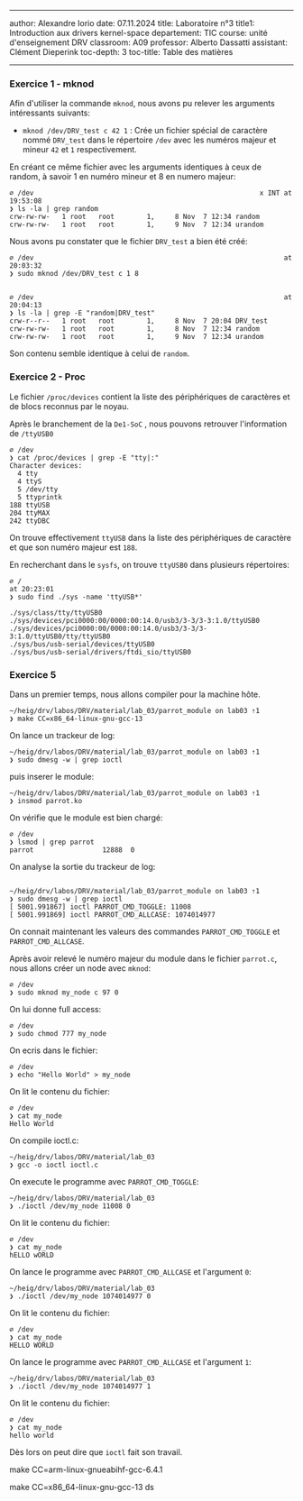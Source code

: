﻿
---
author: Alexandre Iorio
date: 07.11.2024
title: Laboratoire n°3
title1: Introduction aux drivers kernel-space
departement: TIC
course: unité d'enseignement DRV
classroom: A09
professor: Alberto Dassatti
assistant: Clément Dieperink
toc-depth: 3
toc-title: Table des matières

--- 

### Exercice 1 - mknod

Afin d'utiliser la commande `mknod`, nous avons pu relever les arguments intéressants suivants:

- `mknod /dev/DRV_test c 42 1` : Crée un fichier spécial de caractère nommé `DRV_test` dans le répertoire `/dev` avec les numéros majeur et mineur `42` et `1` respectivement.

En créant ce même fichier avec les arguments identiques à ceux de random, à savoir 1 en numéro mineur et 8 en numero majeur:

```
∅ /dev                                                        х INT at 19:53:08
❯ ls -la | grep random
crw-rw-rw-   1 root   root        1,     8 Nov  7 12:34 random
crw-rw-rw-   1 root   root        1,     9 Nov  7 12:34 urandom
```

Nous avons pu constater que le fichier `DRV_test` a bien été créé:

```
∅ /dev                                                              at 20:03:32
❯ sudo mknod /dev/DRV_test c 1 8                         


∅ /dev                                                              at 20:04:13
❯ ls -la | grep -E "random|DRV_test"
crw-r--r--   1 root   root        1,     8 Nov  7 20:04 DRV_test
crw-rw-rw-   1 root   root        1,     8 Nov  7 12:34 random
crw-rw-rw-   1 root   root        1,     9 Nov  7 12:34 urandom
```

Son contenu semble identique à celui de `random`.


### Exercice 2 - Proc

Le fichier `/proc/devices` contient la liste des périphériques de caractères et de blocs reconnus par le noyau.

Après le branchement de la `De1-SoC` , nous pouvons retrouver l'information de `/ttyUSB0`

```
∅ /dev 
❯ cat /proc/devices | grep -E "tty|:"   
Character devices:
  4 tty
  4 ttyS
  5 /dev/tty
  5 ttyprintk
188 ttyUSB
204 ttyMAX
242 ttyDBC

```

On trouve effectivement `ttyUSB` dans la liste des périphériques de caractère et que son numéro majeur est `188`.

En recherchant dans le `sysfs`, on trouve `ttyUSB0` dans plusieurs répertoires:

```
∅ /                                                                                                                                                        at 20:23:01
❯ sudo find ./sys -name 'ttyUSB*'

./sys/class/tty/ttyUSB0
./sys/devices/pci0000:00/0000:00:14.0/usb3/3-3/3-3:1.0/ttyUSB0
./sys/devices/pci0000:00/0000:00:14.0/usb3/3-3/3-3:1.0/ttyUSB0/tty/ttyUSB0
./sys/bus/usb-serial/devices/ttyUSB0
./sys/bus/usb-serial/drivers/ftdi_sio/ttyUSB0
```


### Exercice 5 

Dans un premier temps, nous allons compiler pour la machine hôte.

```
~/heig/drv/labos/DRV/material/lab_03/parrot_module on lab03 ⇡1      
❯ make CC=x86_64-linux-gnu-gcc-13

```
On lance un trackeur de log:
```
~/heig/drv/labos/DRV/material/lab_03/parrot_module on lab03 ⇡1
❯ sudo dmesg -w | grep ioctl
```

puis inserer le module:

```
~/heig/drv/labos/DRV/material/lab_03/parrot_module on lab03 ⇡1      
❯ insmod parrot.ko  
```
On vérifie que le module est bien chargé:

```
∅ /dev                                                              
❯ lsmod | grep parrot
parrot                 12888  0
```

On analyse la sortie du trackeur de log:

```

~/heig/drv/labos/DRV/material/lab_03/parrot_module on lab03 ⇡1      
❯ sudo dmesg -w | grep ioctl
[ 5001.991867] ioctl PARROT_CMD_TOGGLE: 11008
[ 5001.991869] ioctl PARROT_CMD_ALLCASE: 1074014977

```

On connait maintenant les valeurs des commandes `PARROT_CMD_TOGGLE` et `PARROT_CMD_ALLCASE`.

Après avoir relevé le numéro majeur du module dans le fichier `parrot.c`, nous allons créer un node avec `mknod`:
```
∅ /dev                                                              
❯ sudo mknod my_node c 97 0
```


On lui donne full access:

```
∅ /dev                                                              
❯ sudo chmod 777 my_node
```

On ecris dans le fichier:

```
∅ /dev                                                              
❯ echo "Hello World" > my_node
```

On lit le contenu du fichier:

```
∅ /dev
❯ cat my_node
Hello World
```
On compile ioctl.c:

```
~/heig/drv/labos/DRV/material/lab_03
❯ gcc -o ioctl ioctl.c
```

On execute le programme avec `PARROT_CMD_TOGGLE`:

```
~/heig/drv/labos/DRV/material/lab_03
❯ ./ioctl /dev/my_node 11008 0
```

On lit le contenu du fichier:

```
∅ /dev
❯ cat my_node
hELLO wORLD
```

On lance le programme avec `PARROT_CMD_ALLCASE` et l'argument `0`:

```
~/heig/drv/labos/DRV/material/lab_03
❯ ./ioctl /dev/my_node 1074014977 0
```

On lit le contenu du fichier:

```
∅ /dev
❯ cat my_node
HELLO WORLD
```

On lance le programme avec `PARROT_CMD_ALLCASE` et l'argument `1`:

```
~/heig/drv/labos/DRV/material/lab_03
❯ ./ioctl /dev/my_node 1074014977 1
```

On lit le contenu du fichier:

```
∅ /dev
❯ cat my_node
hello world
```

Dès lors on peut dire que `ioctl` fait son travail. 






make CC=arm-linux-gnueabihf-gcc-6.4.1

make CC=x86_64-linux-gnu-gcc-13 ds
